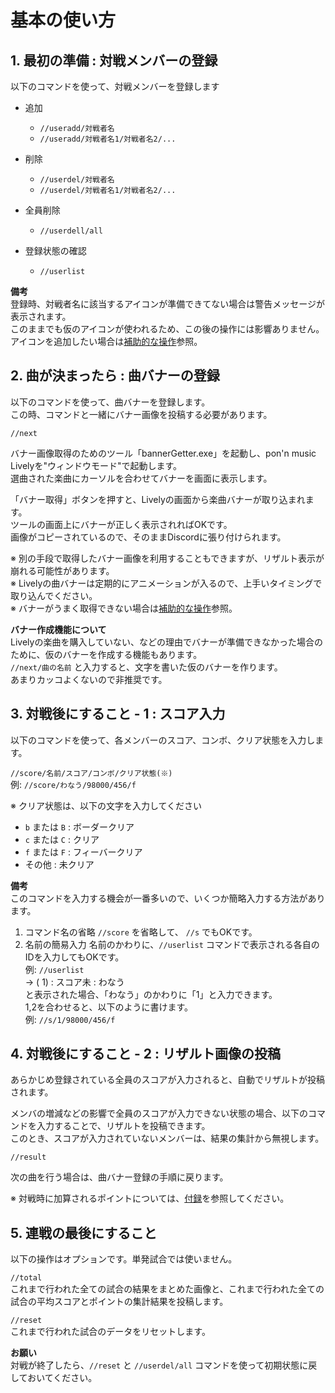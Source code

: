 # 基本の使い方

## 1. 最初の準備 : 対戦メンバーの登録

以下のコマンドを使って、対戦メンバーを登録します

* 追加
    - `//useradd/対戦者名`
    - `//useradd/対戦者名1/対戦者名2/...`

* 削除
    - `//userdel/対戦者名`
    - `//userdel/対戦者名1/対戦者名2/...`

* 全員削除
    - `//userdell/all`

* 登録状態の確認
    - `//userlist`

**備考**  
登録時、対戦者名に該当するアイコンが準備できてない場合は警告メッセージが表示されます。  
このままでも仮のアイコンが使われるため、この後の操作には影響ありません。  
アイコンを追加したい場合は[補助的な操作](補助的な操作.md)参照。

## 2. 曲が決まったら : 曲バナーの登録

以下のコマンドを使って、曲バナーを登録します。  
この時、コマンドと一緒にバナー画像を投稿する必要があります。

`//next`

バナー画像取得のためのツール「bannerGetter.exe」を起動し、pon'n music Livelyを"ウィンドウモード"で起動します。  
選曲された楽曲にカーソルを合わせてバナーを画面に表示します。

「バナー取得」ボタンを押すと、Livelyの画面から楽曲バナーが取り込まれます。  
ツールの画面上にバナーが正しく表示されればOKです。  
画像がコピーされているので、そのままDiscordに張り付けられます。

※ 別の手段で取得したバナー画像を利用することもできますが、リザルト表示が崩れる可能性があります。  
※ Livelyの曲バナーは定期的にアニメーションが入るので、上手いタイミングで取り込んでください。  
※ バナーがうまく取得できない場合は[補助的な操作](補助的な操作.md)参照。

**バナー作成機能について**  
Livelyの楽曲を購入していない、などの理由でバナーが準備できなかった場合のために、仮のバナーを作成する機能もあります。  
`//next/曲の名前` と入力すると、文字を書いた仮のバナーを作ります。  
あまりカッコよくないので非推奨です。

## 3. 対戦後にすること - 1 : スコア入力

以下のコマンドを使って、各メンバーのスコア、コンボ、クリア状態を入力します。

`//score/名前/スコア/コンボ/クリア状態(※)`  
例: `//score/わなう/98000/456/f`

※ クリア状態は、以下の文字を入力してください  
- `b` または `B` : ボーダークリア
- `c` または `C` : クリア
- `f` または `F` : フィーバークリア
- その他         : 未クリア

**備考**  
このコマンドを入力する機会が一番多いので、いくつか簡略入力する方法があります。
1. コマンド名の省略
    `//score` を省略して、 `//s` でもOKです。
2. 名前の簡易入力
    名前のかわりに、`//userlist` コマンドで表示される各自のIDを入力してもOKです。  
    例: `//userlist`  
        → (  1) : スコア未 : わなう  
        と表示された場合、「わなう」のかわりに「1」と入力できます。  
1,2を合わせると、以下のように書けます。  
例: `//s/1/98000/456/f`

## 4. 対戦後にすること - 2 : リザルト画像の投稿

あらかじめ登録されている全員のスコアが入力されると、自動でリザルトが投稿されます。

メンバの増減などの影響で全員のスコアが入力できない状態の場合、以下のコマンドを入力することで、リザルトを投稿できます。  
このとき、スコアが入力されていないメンバーは、結果の集計から無視します。

`//result`

次の曲を行う場合は、曲バナー登録の手順に戻ります。

※ 対戦時に加算されるポイントについては、[付録](付録.md)を参照してください。

## 5. 連戦の最後にすること

以下の操作はオプションです。単発試合では使いません。

`//total`  
    これまで行われた全ての試合の結果をまとめた画像と、これまで行われた全ての試合の平均スコアとポイントの集計結果を投稿します。

`//reset`  
    これまで行われた試合のデータをリセットします。

**お願い**  
対戦が終了したら、`//reset` と `//userdel/all` コマンドを使って初期状態に戻しておいてください。